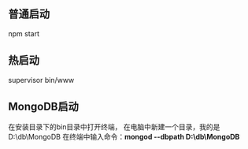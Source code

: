 ## 普通启动
npm start

## 热启动
supervisor bin/www

## MongoDB启动
在安装目录下的bin目录中打开终端，
在电脑中新建一个目录，我的是D:\db\MongoDB
在终端中输入命令：<b>mongod --dbpath D:\db\MongoDB</b>

